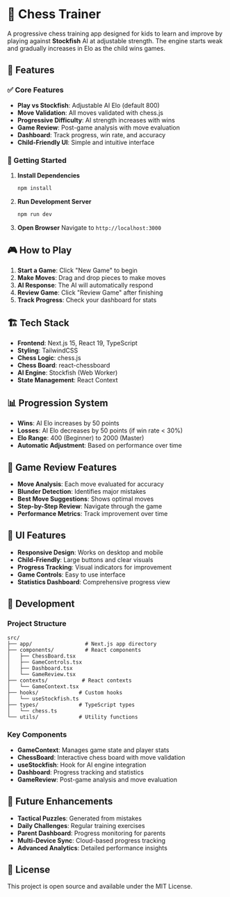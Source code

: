 # 🧩 Chess Trainer

A progressive chess training app designed for kids to learn and improve by playing against **Stockfish** AI at adjustable strength. The engine starts weak and gradually increases in Elo as the child wins games.

## 🎯 Features

### ✅ Core Features
- **Play vs Stockfish**: Adjustable AI Elo (default 800)
- **Move Validation**: All moves validated with chess.js
- **Progressive Difficulty**: AI strength increases with wins
- **Game Review**: Post-game analysis with move evaluation
- **Dashboard**: Track progress, win rate, and accuracy
- **Child-Friendly UI**: Simple and intuitive interface

### 🚀 Getting Started

1. **Install Dependencies**
   ```bash
   npm install
   ```

2. **Run Development Server**
   ```bash
   npm run dev
   ```

3. **Open Browser**
   Navigate to `http://localhost:3000`

## 🎮 How to Play

1. **Start a Game**: Click "New Game" to begin
2. **Make Moves**: Drag and drop pieces to make moves
3. **AI Response**: The AI will automatically respond
4. **Review Game**: Click "Review Game" after finishing
5. **Track Progress**: Check your dashboard for stats

## 🏗️ Tech Stack

- **Frontend**: Next.js 15, React 19, TypeScript
- **Styling**: TailwindCSS
- **Chess Logic**: chess.js
- **Chess Board**: react-chessboard
- **AI Engine**: Stockfish (Web Worker)
- **State Management**: React Context

## 📊 Progression System

- **Wins**: AI Elo increases by 50 points
- **Losses**: AI Elo decreases by 50 points (if win rate < 30%)
- **Elo Range**: 400 (Beginner) to 2000 (Master)
- **Automatic Adjustment**: Based on performance over time

## 🎯 Game Review Features

- **Move Analysis**: Each move evaluated for accuracy
- **Blunder Detection**: Identifies major mistakes
- **Best Move Suggestions**: Shows optimal moves
- **Step-by-Step Review**: Navigate through the game
- **Performance Metrics**: Track improvement over time

## 🎨 UI Features

- **Responsive Design**: Works on desktop and mobile
- **Child-Friendly**: Large buttons and clear visuals
- **Progress Tracking**: Visual indicators for improvement
- **Game Controls**: Easy to use interface
- **Statistics Dashboard**: Comprehensive progress view

## 🔧 Development

### Project Structure
```
src/
├── app/                 # Next.js app directory
├── components/          # React components
│   ├── ChessBoard.tsx
│   ├── GameControls.tsx
│   ├── Dashboard.tsx
│   └── GameReview.tsx
├── contexts/           # React contexts
│   └── GameContext.tsx
├── hooks/             # Custom hooks
│   └── useStockfish.ts
├── types/             # TypeScript types
│   └── chess.ts
└── utils/             # Utility functions
```

### Key Components

- **GameContext**: Manages game state and player stats
- **ChessBoard**: Interactive chess board with move validation
- **useStockfish**: Hook for AI engine integration
- **Dashboard**: Progress tracking and statistics
- **GameReview**: Post-game analysis and move evaluation

## 🚀 Future Enhancements

- **Tactical Puzzles**: Generated from mistakes
- **Daily Challenges**: Regular training exercises
- **Parent Dashboard**: Progress monitoring for parents
- **Multi-Device Sync**: Cloud-based progress tracking
- **Advanced Analytics**: Detailed performance insights

## 📝 License

This project is open source and available under the MIT License.